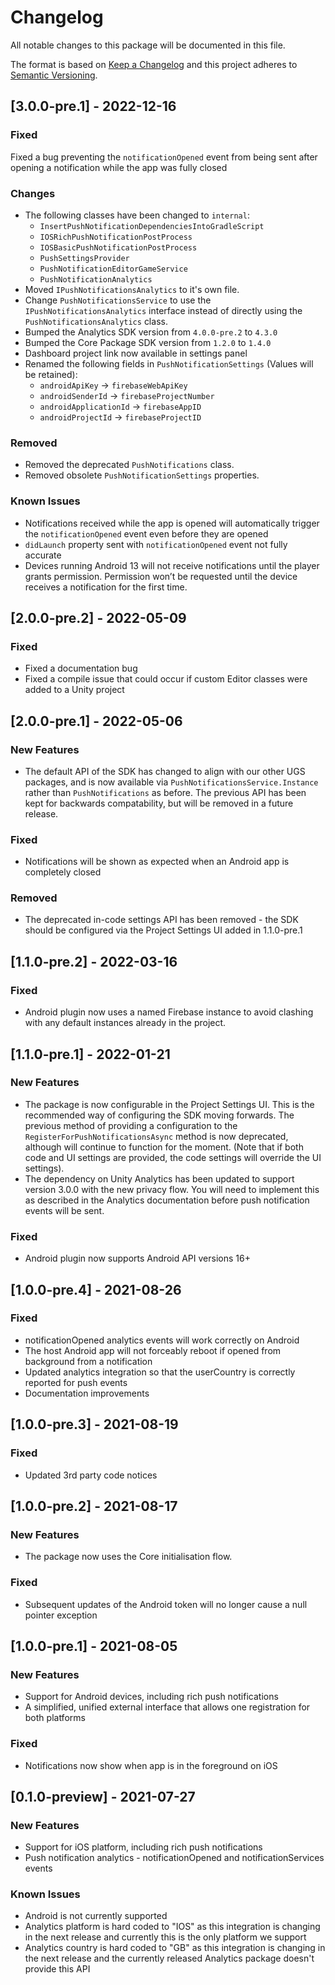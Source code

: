 # Changelog
All notable changes to this package will be documented in this file.

The format is based on [Keep a Changelog](http://keepachangelog.com/en/1.0.0/)
and this project adheres to [Semantic Versioning](http://semver.org/spec/v2.0.0.html).

## [3.0.0-pre.1] - 2022-12-16

### Fixed
Fixed a bug preventing the `notificationOpened` event from being sent after opening a notification while the app was fully closed

### Changes

- The following classes have been changed to `internal`:
  - `InsertPushNotificationDependenciesIntoGradleScript`
  - `IOSRichPushNotificationPostProcess`
  - `IOSBasicPushNotificationPostProcess`
  - `PushSettingsProvider`
  - `PushNotificationEditorGameService`
  - `PushNotificationAnalytics`
- Moved `IPushNotificationsAnalytics` to it's own file.
- Change `PushNotificationsService` to use the `IPushNotificationsAnalytics` interface instead of 
directly using the `PushNotificationsAnalytics` class.
- Bumped the Analytics SDK version from `4.0.0-pre.2` to `4.3.0`
- Bumped the Core Package SDK version from `1.2.0` to `1.4.0`
- Dashboard project link now available in settings panel
- Renamed the following fields in `PushNotificationSettings` (Values will be retained):
  - `androidApiKey` -> `firebaseWebApiKey`
  - `androidSenderId` -> `firebaseProjectNumber`
  - `androidApplicationId` -> `firebaseAppID`
  - `androidProjectId` -> `firebaseProjectID`

### Removed
- Removed the deprecated `PushNotifications` class.
- Removed obsolete `PushNotificationSettings` properties.

### Known Issues
- Notifications received while the app is opened will automatically trigger the `notificationOpened` event even before they are opened
- `didLaunch` property sent with `notificationOpened` event not fully accurate
- Devices running Android 13 will not receive notifications until the player grants permission. Permission won’t be requested until the device receives a notification for the first time.

## [2.0.0-pre.2] - 2022-05-09

### Fixed

* Fixed a documentation bug
* Fixed a compile issue that could occur if custom Editor classes were added to a Unity project

## [2.0.0-pre.1] - 2022-05-06

### New Features 

* The default API of the SDK has changed to align with our other UGS packages, and is now available via `PushNotificationsService.Instance` rather than `PushNotifications` as before. The previous API has been kept for backwards compatability, but will be removed in a future release.

### Fixed

* Notifications will be shown as expected when an Android app is completely closed

### Removed

* The deprecated in-code settings API has been removed - the SDK should be configured via the Project Settings UI added in 1.1.0-pre.1

## [1.1.0-pre.2] - 2022-03-16

### Fixed

* Android plugin now uses a named Firebase instance to avoid clashing with any default instances already in the project.

## [1.1.0-pre.1] - 2022-01-21

### New Features

* The package is now configurable in the Project Settings UI. This is the recommended way of configuring the SDK moving forwards. The previous method of providing a configuration to the `RegisterForPushNotificationsAsync` method is now deprecated, although will continue to function for the moment. (Note that if both code and UI settings are provided, the code settings will override the UI settings).
* The dependency on Unity Analytics has been updated to support version 3.0.0 with the new privacy flow. You will need to implement this as described in the Analytics documentation before push notification events will be sent.

### Fixed

* Android plugin now supports Android API versions 16+

## [1.0.0-pre.4] - 2021-08-26

### Fixed

* notificationOpened analytics events will work correctly on Android
* The host Android app will not forceably reboot if opened from background from a notification
* Updated analytics integration so that the userCountry is correctly reported for push events
* Documentation improvements

## [1.0.0-pre.3] - 2021-08-19

### Fixed

* Updated 3rd party code notices

## [1.0.0-pre.2] - 2021-08-17

### New Features

* The package now uses the Core initialisation flow.

### Fixed

* Subsequent updates of the Android token will no longer cause a null pointer exception

## [1.0.0-pre.1] - 2021-08-05

### New Features

* Support for Android devices, including rich push notifications
* A simplified, unified external interface that allows one registration for both platforms

### Fixed

* Notifications now show when app is in the foreground on iOS

## [0.1.0-preview] - 2021-07-27

### New Features

* Support for iOS platform, including rich push notifications
* Push notification analytics - notificationOpened and notificationServices events

### Known Issues

* Android is not currently supported
* Analytics platform is hard coded to "IOS" as this integration is changing in the next release and currently this is the only platform we support
* Analytics country is hard coded to "GB" as this integration is changing in the next release and the currently released Analytics package doesn't provide this API
